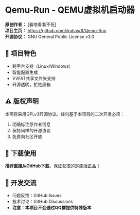 # Qemu-Run - QEMU虚拟机启动器

**原创作者：** [看啥看看不死]  
**项目主页：** https://github.com/ikuhasdf/Qemu-Run    
**开源协议：** GNU General Public License v3.0

## 🚀 项目特色
- 跨平台支持（Linux/Windows）
- 智能配置生成
- VVFAT共享文件夹支持
- 开源透明，拒绝黑箱

## ⚠️ 版权声明
本项目采用GPLv3开源协议。任何基于本项目的二次开发必须：
1. 明确标注原作者信息
2. 保持同样的开源协议
3. 免费向社区开放

## 🎯 下载使用
**推荐直接从GitHub下载**，保证获取的是原版正品！

## 🔧 开发交流
- 问题反馈：GitHub Issues
- 技术讨论：GitHub Discussions
- **注意：本项目不会通过QQ群提供特殊版本**
